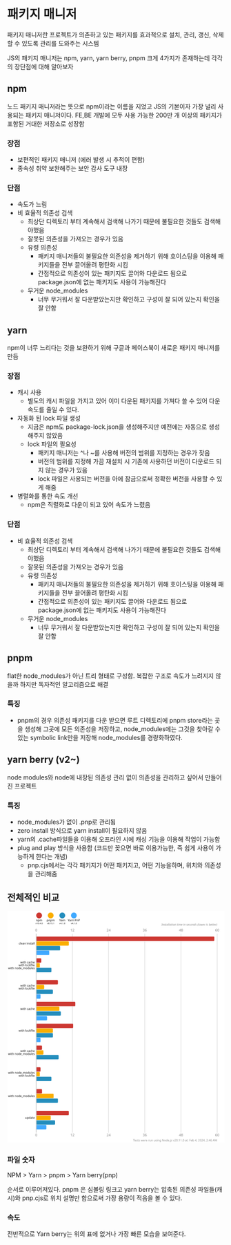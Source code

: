 # 패키지 매니저

패키지 매니저란 프로젝트가 의존하고 있는 패키지를 효과적으로 설치, 관리, 갱신, 삭제 할 수 있도록 관리를 도와주는 시스템

JS의 패키지 매니저는 npm, yarn, yarn berry, pnpm 크게 4가지가 존재하는데 각각의 장단점에 대해 알아보자

## npm

노드 패키지 매니저라는 뜻으로 npm이라는 이름을 지었고 JS의 기본이자 가장 널리 사용되는 패키지 매니저이다.
FE,BE 개발에 모두 사용 가능한 200만 개 이상의 패키지가 포함된 거대한 저장소로 성장함

### 장점

- 보편적인 패키지 매니저 (에러 발생 시 추적이 편함)
- 종속성 취약 보완해주는 보안 감사 도구 내장

### 단점

- 속도가 느림
- 비 효율적 의존성 검색
  - 최상단 디렉토리 부터 계속해서 검색해 나가기 때문에 불필요한 것들도 검색해야했음
  - 잘못된 의존성을 가져오는 경우가 있음
  - 유령 의존성
    - 패키지 매니저들의 불필요한 의존성을 제거하기 위해 호이스팅을 이용해 패키지들을 전부 끌어올려 평탄화 시킴
    - 간접적으로 의존성이 있는 패키지도 끌어와 다운로드 됨으로 package.json에 없는 패키지도 사용이 가능해진다
  - 무거운 node_modules
    - 너무 무거워서 잘 다운받았는지만 확인하고 구성이 잘 되어 있는지 확인을 잘 안함

## yarn

npm이 너무 느리다는 것을 보완하기 위해 구글과 페이스북이 새로운 패키지 매니저를 만듬

### 장점

- 캐시 사용
  - 별도의 캐시 파일을 가지고 있어 이미 다운된 패키지를 가져다 쓸 수 있어 다운 속도를 줄일 수 있다.
- 자동화 된 lock 파일 생성
  - 지금은 npm도 package-lock.json을 생성해주지만 예전에는 자동으로 생성해주지 않았음
  - lock 파일의 필요성
    - 패키지 매니저는 ^나 ~를 사용해 버전의 범위를 지정하는 경우가 잦음
    - 버전의 범위를 지정해 가끔 재설치 시 기존에 사용하던 버전이 다운로드 되지 않는 경우가 있음
    - lock 파일은 사용되는 버전을 아에 잠금으로써 정확한 버전을 사용할 수 있게 해줌
- 병렬화를 통한 속도 개선
  - npm은 직렬화로 다운이 되고 있어 속도가 느렸음

### 단점

- 비 효율적 의존성 검색
  - 최상단 디렉토리 부터 계속해서 검색해 나가기 때문에 불필요한 것들도 검색해야했음
  - 잘못된 의존성을 가져오는 경우가 있음
  - 유령 의존성
    - 패키지 매니저들의 불필요한 의존성을 제거하기 위해 호이스팅을 이용해 패키지들을 전부 끌어올려 평탄화 시킴
    - 간접적으로 의존성이 있는 패키지도 끌어와 다운로드 됨으로 package.json에 없는 패키지도 사용이 가능해진다
  - 무거운 node_modules
    - 너무 무거워서 잘 다운받았는지만 확인하고 구성이 잘 되어 있는지 확인을 잘 안함

## pnpm

flat한 node_modules가 아닌 트리 형태로 구성함. 복잡한 구조로 속도가 느려지지 않을까 하지만 독자적인 알고리즘으로 해결

### 특징

- pnpm의 경우 의존성 패키지를 다운 받으면 루트 디렉토리에 pnpm store라는 곳을 생성해 그곳에 모든 의존성을 저장하고, node_modules에는 그것을 찾아갈 수 있는 symbolic link만을 저장해 node_modules를 경량화하였다.

## yarn berry (v2~)

node modules와 node에 내장된 의존성 관리 없이 의존성을 관리하고 싶어서 만들어진 프로젝트

### 특징

- node_modules가 없이 .pnp로 관리됨
- zero install 방식으로 yarn install이 필요하지 않음
- yarn의 .cache파일들을 이용해 오프라인 시에 캐싱 기능을 이용해 작업이 가능함
- plug and play 방식을 사용함 (코드만 꽂으면 바로 이용가능한, 즉 쉽게 사용이 가능하게 한다는 개념)
  - pnp.cjs에서는 각각 패키지가 어떤 패키지고, 어떤 기능을하며, 위치와 의존성을 관리해줌

## 전체적인 비교

![alt text](speed.svg)

### 파일 숫자

NPM > Yarn > pnpm > Yarn berry(pnp)

순서로 이루어져있다. pnpm 은 심볼링 링크고 yarn berry는 압축된 의존성 파일들(캐시)와 pnp.cjs로 위치 설명만 함으로써 가장 용량이 적음을 볼 수 있다.

### 속도

전반적으로 Yarn berry는 위의 표에 없거나 가장 빠른 모습을 보여준다.
